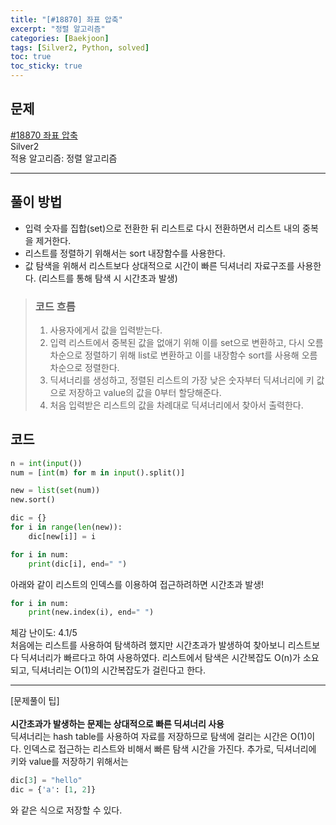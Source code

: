 ```yaml
---
title: "[#18870] 좌표 압축"
excerpt: "정렬 알고리즘"
categories: [Baekjoon]
tags: [Silver2, Python, solved]
toc: true
toc_sticky: true
---
```


## 문제
[#18870 좌표 압축](https://www.acmicpc.net/problem/18870) <br>
Silver2 <br>
적용 알고리즘: 정렬 알고리즘

***

## 풀이 방법
* 입력 숫자를 집합(set)으로 전환한 뒤 리스트로 다시 전환하면서 리스트 내의 중복을 제거한다.
* 리스트를 정렬하기 위해서는 sort 내장함수를 사용한다.
* 값 탐색을 위해서 리스트보다 상대적으로 시간이 빠른 딕셔너리 자료구조를 사용한다. (리스트를 통해 탐색 시 시간초과 발생)

> ### 코드 흐름
> 1. 사용자에게서 값을 입력받는다.
> 2. 입력 리스트에서 중복된 값을 없애기 위해 이를 set으로 변환하고, 다시 오름차순으로 정렬하기 위해 list로 변환하고 이를 내장함수 sort를 사용해 오름차순으로 정렬한다.
> 3. 딕셔너리를 생성하고, 정렬된 리스트의 가장 낮은 숫자부터 딕셔너리에 키 값으로 저장하고 value의 값을 0부터 할당해준다.
> 4. 처음 입력받은 리스트의 값을 차례대로 딕셔너리에서 찾아서 출력한다.


## 코드
~~~python
n = int(input())
num = [int(m) for m in input().split()]

new = list(set(num))
new.sort()

dic = {}
for i in range(len(new)):
    dic[new[i]] = i

for i in num:
    print(dic[i], end=" ")
~~~

아래와 같이 리스트의 인덱스를 이용하여 접근하려하면 시간초과 발생!
~~~python
for i in num:
    print(new.index(i), end=" ")
~~~

체감 난이도: 4.1/5 <br>
처음에는 리스트를 사용하여 탐색하려 했지만 시간초과가 발생하여 찾아보니 리스트보다 딕셔너리가 빠르다고 하여 사용하였다. 리스트에서 탐색은 시간복잡도 O(n)가 소요되고, 딕셔너리는 O(1)의 시간복잡도가 걸린다고 한다.

***
[문제풀이 팁] <br><br>
<strong>시간초과가 발생하는 문제는 상대적으로 빠른 딕셔너리 사용</strong><br>
딕셔너리는 hash table를 사용하여 자료를 저장하므로 탐색에 걸리는 시간은 O(1)이다. 인덱스로 접근하는 리스트와 비해서 빠른 탐색 시간을 가진다. 추가로, 딕셔너리에 키와 value를 저장하기 위해서는 
~~~python
dic[3] = "hello"
dic = {'a': [1, 2]}
~~~
와 같은 식으로 저장할 수 있다.